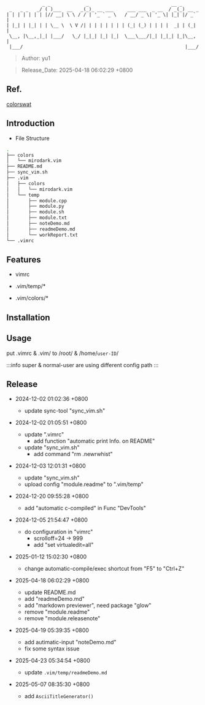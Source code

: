 ```
             _ _             _                              __ _       
 _   _ _   _/ ( )___  __   _(_)_ __ ___     ___ ___  _ __  / _(_) __ _ 
| | | | | | | |// __| \ \ / / | '_ ` _ \   / __/ _ \| '_ \| |_| |/ _` |
| |_| | |_| | | \__ \  \ V /| | | | | | | | (_| (_) | | | |  _| | (_| |
 \__, |\__,_|_| |___/   \_/ |_|_| |_| |_|  \___\___/|_| |_|_| |_|\__, |
 |___/                                                           |___/ 

```

> Author: yu1

> Release_Date: 2025-04-18 06:02:29 +0800

## Ref.
[colorswat](https://colorswat.ch/vim/)

## Introduction
* File Structure
```bash 
.
├── colors
│   └── mirodark.vim
├── README.md
├── sync_vim.sh
├── .vim
│   ├── colors
│   │   └── mirodark.vim
│   └── temp
│       ├── module.cpp
│       ├── module.py
│       ├── module.sh
│       ├── module.txt
│       ├── noteDemo.md
│       ├── readmeDemo.md
│       └── workReport.txt
└── .vimrc
```
## Features
* vimrc 

* .vim/temp/*

* .vim/colors/*

## Installation
 
## Usage
put .vimrc & .vim/ to /root/ & /home/`user-ID`/

:::info
super & normal-user are using different config path
:::
 

## Release
* 2024-12-02 01:02:36 +0800
	* update sync-tool "sync_vim.sh"

* 2024-12-02 01:05:51 +0800
	* update ".vimrc"
   	 	* add function "automatic print Info. on README"
	* update "sync_vim.sh"
		* add command "rm .newrwhist"

* 2024-12-03 12:01:31 +0800
	* update "sync_vim.sh"
	* upload config "module.readme" to ".vim/temp"

* 2024-12-20 09:55:28 +0800
	* add "automatic c-compiled" in Func "DevTools"
 
* 2024-12-05 21:54:47 +0800
	* do configuration in "vimrc"
		* scrolloff=24 -> 999
		* add "set virtualedit=all"

* 2025-01-12 15:02:30 +0800
	* change automatic-compile/exec shortcut from "F5" to "Ctrl+Z"

* 2025-04-18 06:02:29 +0800
	* update README.md
	* add "readmeDemo.md"
	* add "markdown previewer", need package "glow"
	* remove "module.readme"
	* remove "module.releasenote"

* 2025-04-19 05:39:35 +0800
	* add autimatic-input "noteDemo.md"
	* fix some syntax issue

* 2025-04-23 05:34:54 +0800
	* update `.vim/temp/readmeDemo.md`

* 2025-05-07 08:35:30 +0800
	* add `AsciiTitleGenerator()`
